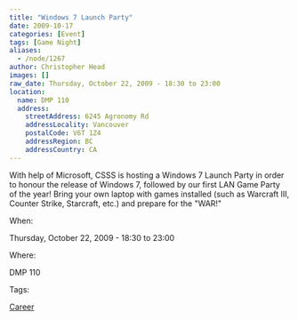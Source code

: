 ```yaml
---
title: "Windows 7 Launch Party"
date: 2009-10-17
categories: [Event]
tags: [Game Night]
aliases:
  - /node/1267
author: Christopher Head
images: []
raw_date: Thursday, October 22, 2009 - 18:30 to 23:00
location:
  name: DMP 110
  address:
    streetAddress: 6245 Agronomy Rd
    addressLocality: Vancouver
    postalCode: V6T 1Z4
    addressRegion: BC
    addressCountry: CA
---
```


With help of Microsoft, CSSS is hosting a Windows 7 Launch Party in order to honour the release of Windows 7, followed by our first LAN Game Party of the year! Bring your own laptop with games installed (such as Warcraft III, Counter Strike, Starcraft, etc.) and prepare for the "WAR!"

When: 

Thursday, October 22, 2009 - 18:30 to 23:00

Where: 

DMP 110

Tags: 

[Career](/career)

